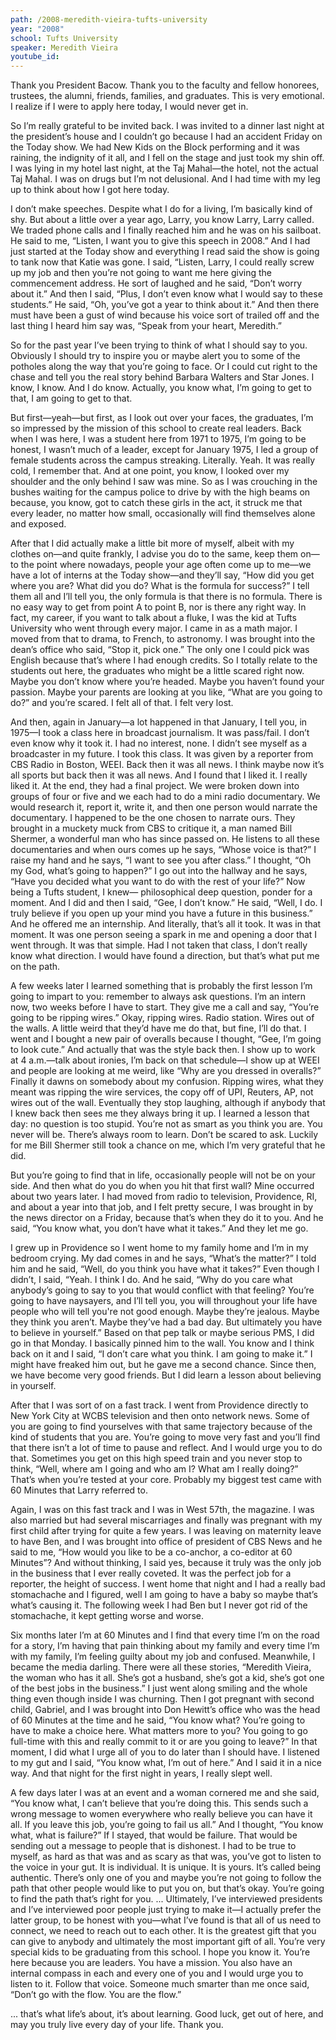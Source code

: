 ```yaml
---
path: /2008-meredith-vieira-tufts-university
year: "2008"
school: Tufts University
speaker: Meredith Vieira
youtube_id: 
---
```


Thank you President Bacow. Thank you to the faculty and fellow honorees, trustees, the alumni, friends, families, and graduates. This is very emotional. I realize if I were to apply here today, I would never get in.

So I’m really grateful to be invited back. I was invited to a dinner last night at the president’s house and I couldn’t go because I had an accident Friday on the Today show. We had New Kids on the Block performing and it was raining, the indignity of it all, and I fell on the stage and just took my shin off. I was lying in my hotel last night, at the Taj Mahal—the hotel, not the actual Taj Mahal. I was on drugs but I’m not delusional. And I had time with my leg up to think about how I got here today.

I don’t make speeches. Despite what I do for a living, I’m basically kind of shy. But about a little over a year ago, Larry, you know Larry, Larry called. We traded phone calls and I finally reached him and he was on his sailboat. He said to me, “Listen, I want you to give this speech in 2008.” And I had just started at the Today show and everything I read said the show is going to tank now that Katie was gone. I said, “Listen, Larry, I could really screw up my job and then you’re not going to want me here giving the commencement address. He sort of laughed and he said, “Don’t worry about it.” And then I said, “Plus, I don’t even know what I would say to these students.” He said, “Oh, you’ve got a year to think about it.” And then there must have been a gust of wind because his voice sort of trailed off and the last thing I heard him say was, “Speak from your heart, Meredith.”

So for the past year I’ve been trying to think of what I should say to you. Obviously I should try to inspire you or maybe alert you to some of the potholes along the way that you’re going to face. Or I could cut right to the chase and tell you the real story behind Barbara Walters and Star Jones. I know, I know. And I do know. Actually, you know what, I’m going to get to that, I am going to get to that.

But first—yeah—but first, as I look out over your faces, the graduates, I’m so impressed by the mission of this school to create real leaders. Back when I was here, I was a student here from 1971 to 1975, I’m going to be honest, I wasn’t much of a leader, except for January 1975, I led a group of female students across the campus streaking. Literally. Yeah. It was really cold, I remember that. And at one point, you know, I looked over my shoulder and the only behind I saw was mine. So as I was crouching in the bushes waiting for the campus police to drive by with the high beams on because, you know, got to catch these girls in the act, it struck me that every leader, no matter how small, occasionally will find themselves alone and exposed.

After that I did actually make a little bit more of myself, albeit with my clothes on—and quite frankly, I advise you do to the same, keep them on—to the point where nowadays, people your age often come up to me—we have a lot of interns at the Today show—and they’ll say, “How did you get where you are? What did you do? What is the formula for success?” I tell them all and I’ll tell you, the only formula is that there is no formula. There is no easy way to get from point A to point B, nor is there any right way. In fact, my career, if you want to talk about a fluke, I was the kid at Tufts University who went through every major. I came in as a math major. I moved from that to drama, to French, to astronomy. I was brought into the dean’s office who said, “Stop it, pick one.” The only one I could pick was English because that’s where I had enough credits. So I totally relate to the students out here, the graduates who might be a little scared right now. Maybe you don’t know where you’re headed. Maybe you haven’t found your passion. Maybe your parents are looking at you like, “What are you going to do?” and you’re scared. I felt all of that. I felt very lost.

And then, again in January—a lot happened in that January, I tell you, in 1975—I took a class here in broadcast journalism. It was pass/fail. I don’t even know why it took it. I had no interest, none. I didn’t see myself as a broadcaster in my future. I took this class. It was given by a reporter from CBS Radio in Boston, WEEI. Back then it was all news. I think maybe now it’s all sports but back then it was all news. And I found that I liked it. I really liked it. At the end, they had a final project. We were broken down into groups of four or five and we each had to do a mini radio documentary. We would research it, report it, write it, and then one person would narrate the documentary. I happened to be the one chosen to narrate ours. They brought in a muckety muck from CBS to critique it, a man named Bill Shermer, a wonderful man who has since passed on. He listens to all these documentaries and when ours comes up he says, “Whose voice is that?” I raise my hand and he says, “I want to see you after class.” I thought, “Oh my God, what’s going to happen?” I go out into the hallway and he says, “Have you decided what you want to do with the rest of your life?” Now being a Tufts student, I knew— philosophical deep question, ponder for a moment. And I did and then I said, “Gee, I don’t know.” He said, “Well, I do. I truly believe if you open up your mind you have a future in this business.” And he offered me an internship. And literally, that’s all it took. It was in that moment. It was one person seeing a spark in me and opening a door that I went through. It was that simple. Had I not taken that class, I don’t really know what direction. I would have found a direction, but that’s what put me on the path.

A few weeks later I learned something that is probably the first lesson I’m going to impart to you: remember to always ask questions. I’m an intern now, two weeks before I have to start. They give me a call and say, “You’re going to be ripping wires.” Okay, ripping wires. Radio station. Wires out of the walls. A little weird that they’d have me do that, but fine, I’ll do that. I went and I bought a new pair of overalls because I thought, “Gee, I’m going to look cute.” And actually that was the style back then. I show up to work at 4 a.m.—talk about ironies, I’m back on that schedule—I show up at WEEI and people are looking at me weird, like “Why are you dressed in overalls?” Finally it dawns on somebody about my confusion. Ripping wires, what they meant was ripping the wire services, the copy off of UPI, Reuters, AP, not wires out of the wall. Eventually they stop laughing, although if anybody that I knew back then sees me they always bring it up. I learned a lesson that day: no question is too stupid. You’re not as smart as you think you are. You never will be. There’s always room to learn. Don’t be scared to ask. Luckily for me Bill Shermer still took a chance on me, which I’m very grateful that he did.

But you’re going to find that in life, occasionally people will not be on your side. And then what do you do when you hit that first wall? Mine occurred about two years later. I had moved from radio to television, Providence, RI, and about a year into that job, and I felt pretty secure, I was brought in by the news director on a Friday, because that’s when they do it to you. And he said, “You know what, you don’t have what it takes.” And they let me go.

I grew up in Providence so I went home to my family home and I’m in my bedroom crying. My dad comes in and he says, “What’s the matter?” I told him and he said, “Well, do you think you have what it takes?” Even though I didn’t, I said, “Yeah. I think I do. And he said, “Why do you care what anybody’s going to say to you that would conflict with that feeling? You’re going to have naysayers, and I’ll tell you, you will throughout your life have people who will tell you're not good enough. Maybe they’re jealous. Maybe they think you aren’t. Maybe they’ve had a bad day. But ultimately you have to believe in yourself.” Based on that pep talk or maybe serious PMS, I did go in that Monday. I basically pinned him to the wall. You know and I think back on it and I said, “I don’t care what you think. I am going to make it.” I might have freaked him out, but he gave me a second chance. Since then, we have become very good friends. But I did learn a lesson about believing in yourself.

After that I was sort of on a fast track. I went from Providence directly to New York City at WCBS television and then onto network news. Some of you are going to find yourselves with that same trajectory because of the kind of students that you are. You’re going to move very fast and you’ll find that there isn’t a lot of time to pause and reflect. And I would urge you to do that. Sometimes you get on this high speed train and you never stop to think, “Well, where am I going and who am I? What am I really doing?” That’s when you’re tested at your core. Probably my biggest test came with 60 Minutes that Larry referred to.

Again, I was on this fast track and I was in West 57th, the magazine. I was also married but had several miscarriages and finally was pregnant with my first child after trying for quite a few years. I was leaving on maternity leave to have Ben, and I was brought into office of president of CBS News and he said to me, “How would you like to be a co-anchor, a co-editor at 60 Minutes”? And without thinking, I said yes, because it truly was the only job in the business that I ever really coveted. It was the perfect job for a reporter, the height of success. I went home that night and I had a really bad stomachache and I figured, well I am going to have a baby so maybe that’s what’s causing it. The following week I had Ben but I never got rid of the stomachache, it kept getting worse and worse.

Six months later I’m at 60 Minutes and I find that every time I’m on the road for a story, I’m having that pain thinking about my family and every time I’m with my family, I’m feeling guilty about my job and confused. Meanwhile, I became the media darling. There were all these stories, “Meredith Vieira, the woman who has it all. She’s got a husband, she’s got a kid, she’s got one of the best jobs in the business.” I just went along smiling and the whole thing even though inside I was churning. Then I got pregnant with second child, Gabriel, and I was brought into Don Hewitt’s office who was the head of 60 Minutes at the time and he said, “You know what? You’re going to have to make a choice here. What matters more to you? You going to go full-time with this and really commit to it or are you going to leave?” In that moment, I did what I urge all of you to do later than I should have. I listened to my gut and I said, “You know what, I’m out of here.” And I said it in a nice way. And that night for the first night in years, I really slept well.

A few days later I was at an event and a woman cornered me and she said, “You know what, I can’t believe that you’re doing this. This sends such a wrong message to women everywhere who really believe you can have it all. If you leave this job, you’re going to fail us all.” And I thought, “You know what, what is failure?” If I stayed, that would be failure. That would be sending out a message to people that is dishonest. I had to be true to myself, as hard as that was and as scary as that was, you’ve got to listen to the voice in your gut. It is individual. It is unique. It is yours. It’s called being authentic. There’s only one of you and maybe you’re not going to follow the path that other people would like to put you on, but that’s okay. You’re going to find the path that’s right for you. 
...
Ultimately, I’ve interviewed presidents and I’ve interviewed poor people just trying to make it—I actually prefer the latter group, to be honest with you—what I’ve found is that all of us need to connect, we need to reach out to each other. It is the greatest gift that you can give to anybody and ultimately the most important gift of all. You’re very special kids to be graduating from this school. I hope you know it. You’re here because you are leaders. You have a mission. You also have an internal compass in each and every one of you and I would urge you to listen to it. Follow that voice. Someone much smarter than me once said, “Don’t go with the flow. You are the flow.”

... that’s what life’s about, it’s about learning. Good luck, get out of here, and may you truly live every day of your life. Thank you. 